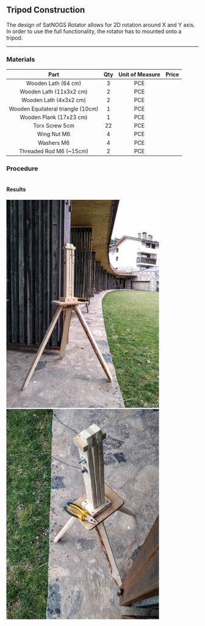 ## Tripod Construction

The design of SatNOGS Rotator allows for 2D rotation around X and Y axis. In order to use the full functionality, the rotator has to mounted onto a tripod.

---

### Materials

|                Part                | Qty | Unit of Measure | Price |
|:----------------------------------:|:---:|:---------------:|:-----:|
| Wooden Lath (64 cm)                |  3  |       PCE       |       |
| Wooden Lath (11x3x2 cm)            |  2  |       PCE       |       |
| Wooden Lath (4x3x2 cm)             |  2  |       PCE       |       |
| Wooden Equilateral triangle (10cm) |  1  |       PCE       |       |
| Wooden Plank (17x23 cm)            |  1  |       PCE       |       |
| Torx Screw 5cm                     |  22 |       PCE       |       |
| Wing Nut M6                        |  4  |       PCE       |       |
| Washers M6                         |  4  |       PCE       |       |
| Threaded Rod M6 (~15cm)            |  2  |       PCE       |       |


### Procedure

```

```

#### Results

<img src="https://raw.githubusercontent.com/Silverlined/silverlined.github.io/main/res/tripod-front.jpg" alt="tripod-front" width="400">
<img src="https://raw.githubusercontent.com/Silverlined/silverlined.github.io/main/res/tripod-top.jpg" alt="tripod-top" width="400">
